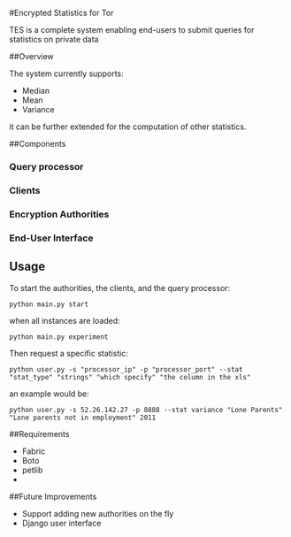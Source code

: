 #Encrypted Statistics for Tor


TES is a complete system enabling end-users to submit queries for statistics on private data 

##Overview

The system currently supports:
* Median
* Mean
* Variance

it can be further extended for the computation of other statistics.


##Components


### Query processor

### Clients

### Encryption Authorities

### End-User Interface


## Usage

To start the authorities, the clients, and the query processor:

`python main.py start`

when all instances are loaded:

`python main.py experiment`

Then request a specific statistic:

`python user.py -s "processor_ip" -p "processor_port" --stat "stat_type" "strings" "which specify" "the column in the xls"`

an example would be:

`python user.py -s 52.26.142.27 -p 8888 --stat variance "Lone Parents" "Lone parents not in employment" 2011`


##Requirements

* Fabric
* Boto
* petlib
* 

##Future Improvements

* Support adding new authorities on the fly
* Django user interface
